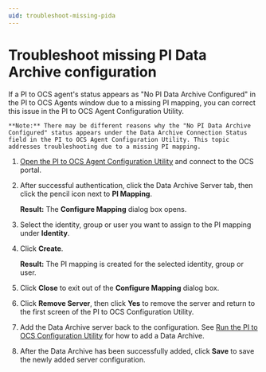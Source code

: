 ```yaml
---
uid: troubleshoot-missing-pida
---
```


# Troubleshoot missing PI Data Archive configuration

If a PI to OCS agent's status appears as "No PI Data Archive Configured" in the PI to OCS Agents window due to a missing PI mapping, you can correct this issue in the PI to OCS Agent Configuration Utility.

    **Note:** There may be different reasons why the "No PI Data Archive Configured" status appears under the Data Archive Connection Status field in the PI to OCS Agent Configuration Utility. This topic addresses troubleshooting due to a missing PI mapping.

1. [Open the PI to OCS Agent Configuration Utility](xref:pi-to-ocs-utility) and connect to the OCS portal.

1. After successful authentication, click the Data Archive Server tab, then click the pencil icon next to **PI Mapping**.  

    **Result:** The **Configure Mapping** dialog box opens.

1. Select the identity, group or user you want to assign to the PI mapping under **Identity**.

1. Click **Create**.

    **Result:** The PI mapping is created for the selected identity, group or user.

1. Click **Close** to exit out of the **Configure Mapping** dialog box. 

1. Click **Remove Server**, then click **Yes** to remove the server and return to the first screen of the PI to OCS Configuration Utility. 

1. Add the Data Archive server back to the configuration. See [Run the PI to OCS Configuration Utility](xref:pi-to-ocs-utility) for how to add a Data Archive.  

1. After the Data Archive has been successfully added, click **Save** to save the newly added server configuration.
